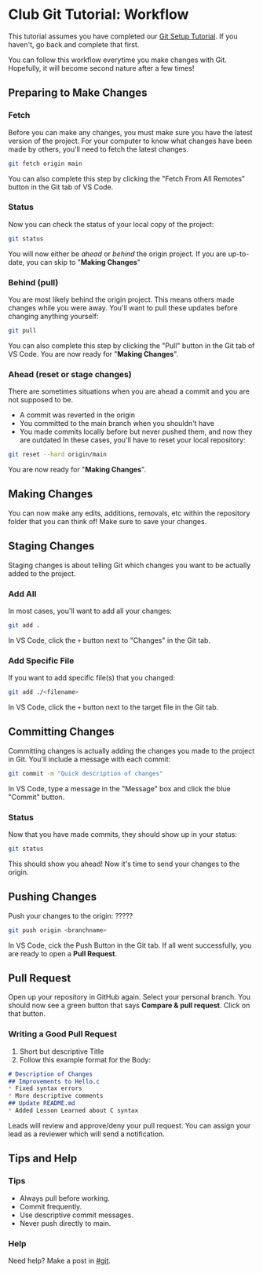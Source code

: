# Club Git Tutorial: Workflow
This tutorial assumes you have completed our [Git Setup Tutorial](https://github.com/TBC-Projects/Training/blob/main/gitSetup.md). If you haven't, go back and complete that first.

You can follow this workflow everytime you make changes with Git. Hopefully, it will become second nature after a few times!

## Preparing to Make Changes
### Fetch
Before you can make any changes, you must make sure you have the latest version of the project. For your computer to know what changes have been made by others, you'll need to fetch the latest changes.
```bash
git fetch origin main
```
You can also complete this step by clicking the "Fetch From All Remotes" button in the Git tab of VS Code.
### Status
Now you can check the status of your local copy of the project:
```bash
git status
```
You will now either be _ahead_ or _behind_ the origin project. If you are up-to-date, you can skip to "**Making Changes**"
### Behind (pull)
You are most likely behind the origin project. This means others made changes while you were away. You'll want to pull these updates before changing anything yourself:
```bash
git pull
```
You can also complete this step by clicking the "Pull" button in the Git tab of VS Code.
You are now ready for "**Making Changes**".
### Ahead (reset or stage changes)
There are sometimes situations when you are ahead a commit and you are not supposed to be. 
* A commit was reverted in the origin
* You committed to the main branch when you shouldn't have
* You made commits locally before but never pushed them, and now they are outdated
In these cases, you'll have to reset your local repository:
```bash
git reset --hard origin/main
```
You are now ready for "**Making Changes**".
## Making Changes
You can now make any edits, additions, removals, etc within the repository folder that you can think of! Make sure to save your changes.
## Staging Changes
Staging changes is about telling Git which changes you want to be actually added to the project.
### Add All
In most cases, you'll want to add all your changes:
```bash
git add .
```
In VS Code, click the ``+`` button next to "Changes" in the Git tab.
### Add Specific File
If you want to add specific file(s) that you changed:
```bash
git add ./<filename>
```
In VS Code, click the ``+`` button next to the target file in the Git tab.
## Committing Changes
Committing changes is actually adding the changes you made to the project in Git. You'll include a message with each commit:
```bash
git commit -m "Quick description of changes"
```
In VS Code, type a message in the "Message" box and click the blue "Commit" button.
### Status
Now that you have made commits, they should show up in your status:
```bash
git status
```
This should show you ahead! Now it's time to send your changes to the origin.
## Pushing Changes
Push your changes to the origin: ?????
```bash
git push origin <branchname>
```
In VS Code, cick the Push Button in the Git tab.
If all went successfully, you are ready to open a **Pull Request**.
## Pull Request
Open up your repository in GitHub again. Select your personal branch. You should now see a green button that says **Compare & pull request**.
Click on that button.
### Writing a Good Pull Request
1. Short but descriptive Title
2. Follow this example format for the Body:
```markdown
# Description of Changes
## Improvements to Hello.c
* Fixed syntax errors
* More descriptive comments
## Update README.md
* Added Lesson Learned about C syntax
```
Leads will review and approve/deny your pull request. You can assign your lead as a reviewer which will send a notification.
## Tips and Help
### Tips
* Always pull before working.
* Commit frequently.
* Use descriptive commit messages.
* Never push directly to main.
### Help
Need help? Make a post in [#git](https://discord.com/channels/1161436362067677225/1306411719660273774).
